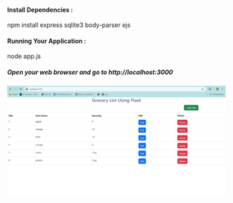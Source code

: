 <h4>Install Dependencies  :  </h4>
npm install express sqlite3 body-parser ejs

<h4>Running Your Application   : </h4>
node app.js

<h5>Open your web browser and go to http://localhost:3000</h5>

 ![My Project Screenshot](https://github.com/RishikaSoni16/NodeJsApp/blob/main/Screenshot%20(359).png?raw=true)
